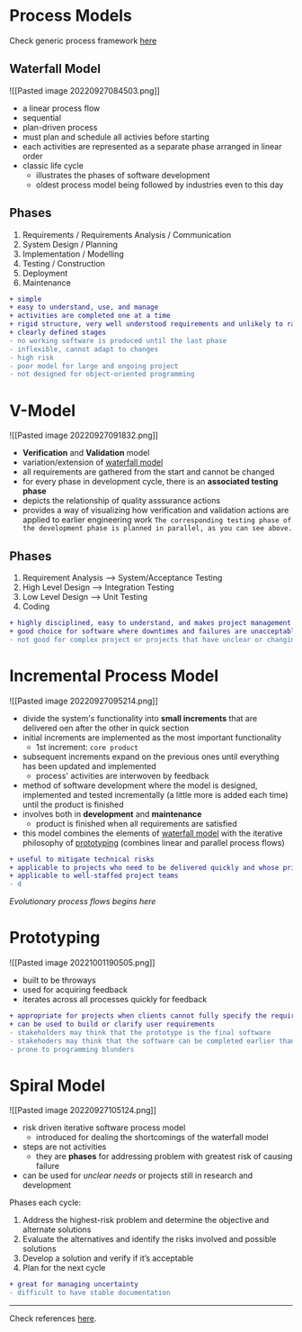 # Process Models
Check generic process framework [here](Software%20Engineering%20and%20Processes.md#The%20Process%20Framework)


## Waterfall Model
![[Pasted image 20220927084503.png]]
- a linear process flow
- sequential
- plan-driven process
- must plan and schedule all activies before starting
- each activities are represented as a separate phase arranged in linear order
- classic life cycle
	- illustrates the phases of software development
	- oldest process model being followed by industries even to this day


## Phases
1. Requirements / Requirements Analysis / Communication
2. System Design / Planning
3. Implementation / Modelling
4. Testing / Construction
5. Deployment
6. Maintenance

```diff
+ simple
+ easy to understand, use, and manage
+ activities are completed one at a time
+ rigid structure, very well understood requirements and unlikely to radical change
+ clearly defined stages
- no working software is produced until the last phase
- inflexible, cannot adapt to changes
- high risk
- poor model for large and ongoing project
- not designed for object-oriented programming
```


# V-Model
![[Pasted image 20220927091832.png]]
- **Verification** and **Validation** model
- variation/extension of [waterfall model](#Waterfall%20Model)
- all requirements are gathered from the start and cannot be changed
- for every phase in development cycle, there is an **associated testing phase**
- depicts the relationship of quality asssurance actions
- provides a way of visualizing how verification and validation actions are applied to earlier engineering work
`The corresponding testing phase of the development phase is planned in parallel, as you can see above.`


## Phases
1. Requirement Analysis  --> System/Acceptance Testing
2. High Level Design       --> Integration Testing
3. Low Level Design        --> Unit Testing
4. Coding

```diff
+ highly disciplined, easy to understand, and makes project management easier
+ good choice for software where downtimes and failures are unacceptable
- not good for complex project or projects that have unclear or changing requirements
```

# Incremental Process Model
![[Pasted image 20220927095214.png]]
- divide the system's functionality into **small increments** that are delivered oen after the other in quick section
- initial increments are implemented as the most important functionality
	- 1st increment: `core product`
- subsequent increments expand on the previous ones until everything has been updated and implemented
	- process' activities are interwoven by feedback
- method of software development where the model is designed, implemented and tested incrementally (a little more is added each time) until the product is finished
- involves both in **development** and **maintenance**
	- product is finished when all requirements are satisfied
- this model combines the elements of [waterfall model](#Waterfall%20Model) with the iterative philosophy of [prototyping](#Prototyping) (combines linear and parallel process flows)

```diff
+ useful to mitigate technical risks
+ applicable to projects who need to be delivered quickly and whose primary or core functionalities are know and can be articulated
+ applicable to well-staffed project teams 
- d
```



*Evolutionary process flows begins here*
# Prototyping
![[Pasted image 20221001190505.png]]
- built to be throways
- used for acquiring feedback
- iterates across all processes quickly for feedback
```diff
+ appropriate for projects when clients cannot fully specify the requirements of the software
+ can be used to build or clarify user requirements
- stakeholders may think that the prototype is the final software
- stakehoders may think that the software can be completed earlier than planned
- prone to programming blunders
```
# Spiral Model
![[Pasted image 20220927105124.png]]
- risk driven iterative software process model
	- introduced for dealing the shortcomings of the waterfall model
- steps are not activities 
	- they are **phases** for addressing problem with greatest risk of causing failure
- can be used for *unclear needs* or projects still in research and development

Phases each cycle:
1.  Address the highest-risk problem and determine the objective and alternate solutions
2.  Evaluate the alternatives and identify the risks involved and possible solutions
3.  Develop a solution and verify if it’s acceptable
4.  Plan for the next cycle


```diff
+ great for managing uncertainty
- difficult to have stable documentation
```

----
Check references [here](REFERENCES.md#Software%20Process%20Models).